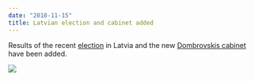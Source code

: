 ```yaml
---
date: "2010-11-15"
title: Latvian election and cabinet added
---
```


Results of the recent [election](http://dev.parlgov.org/data/lva/election-parliament/2010-10-02/) in Latvia and the new [Dombrovskis cabinet](http://dev.parlgov.org/data/lva/cabinet-party/2010-11-03/) have been added.

![](/images/parliament-sweden.jpg)
